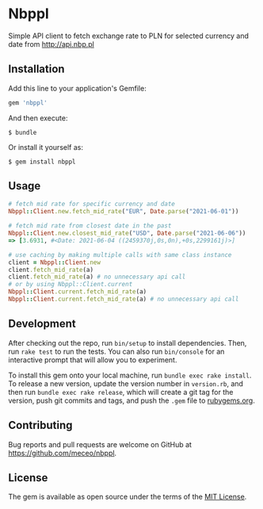 # Nbppl

Simple API client to fetch exchange rate to PLN for selected currency and date from http://api.nbp.pl

## Installation

Add this line to your application's Gemfile:

```ruby
gem 'nbppl'
```

And then execute:

    $ bundle

Or install it yourself as:

    $ gem install nbppl

## Usage

```ruby
# fetch mid rate for specific currency and date
Nbppl::Client.new.fetch_mid_rate("EUR", Date.parse("2021-06-01"))

# fetch mid rate from closest date in the past
Nbppl::Client.new.closest_mid_rate("USD", Date.parse("2021-06-06"))
=> [3.6931, #<Date: 2021-06-04 ((2459370j,0s,0n),+0s,2299161j)>]

# use caching by making multiple calls with same class instance
client = Nbppl::Client.new
client.fetch_mid_rate(a)
client.fetch_mid_rate(a) # no unnecessary api call
# or by using Nbppl::Client.current
Nbppl::Client.current.fetch_mid_rate(a)
Nbppl::Client.current.fetch_mid_rate(a) # no unnecessary api call
```

## Development

After checking out the repo, run `bin/setup` to install dependencies. Then, run `rake test` to run the tests. You can also run `bin/console` for an interactive prompt that will allow you to experiment.

To install this gem onto your local machine, run `bundle exec rake install`. To release a new version, update the version number in `version.rb`, and then run `bundle exec rake release`, which will create a git tag for the version, push git commits and tags, and push the `.gem` file to [rubygems.org](https://rubygems.org).

## Contributing

Bug reports and pull requests are welcome on GitHub at https://github.com/meceo/nbppl.

## License

The gem is available as open source under the terms of the [MIT License](https://opensource.org/licenses/MIT).
